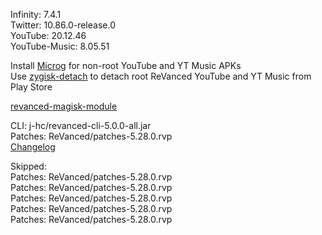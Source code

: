 Infinity: 7.4.1  
Twitter: 10.86.0-release.0  
YouTube: 20.12.46  
YouTube-Music: 8.05.51  

Install [Microg](https://github.com/ReVanced/GmsCore/releases) for non-root YouTube and YT Music APKs  
Use [zygisk-detach](https://github.com/j-hc/zygisk-detach) to detach root ReVanced YouTube and YT Music from Play Store  

[revanced-magisk-module](https://github.com/j-hc/revanced-magisk-module)
  
CLI: j-hc/revanced-cli-5.0.0-all.jar  
Patches: ReVanced/patches-5.28.0.rvp  
[Changelog](https://github.com/ReVanced/revanced-patches/releases/tag/v5.28.0)  

Skipped:  
Patches: ReVanced/patches-5.28.0.rvp  
Patches: ReVanced/patches-5.28.0.rvp  
Patches: ReVanced/patches-5.28.0.rvp  
Patches: ReVanced/patches-5.28.0.rvp  
Patches: ReVanced/patches-5.28.0.rvp            
